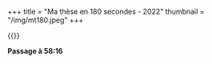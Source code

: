 +++
title = "Ma thèse en 180 secondes - 2022"
thumbnail = "/img/mt180.jpeg"
+++

<!--- {{<youtubestart AedNT5cxfjo 3496>}} --->
{{<youtube AedNT5cxfjo>}}

**Passage à 58:16**